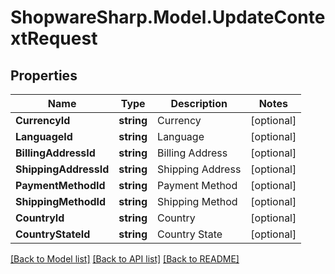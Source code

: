 # ShopwareSharp.Model.UpdateContextRequest

## Properties

Name | Type | Description | Notes
------------ | ------------- | ------------- | -------------
**CurrencyId** | **string** | Currency | [optional] 
**LanguageId** | **string** | Language | [optional] 
**BillingAddressId** | **string** | Billing Address | [optional] 
**ShippingAddressId** | **string** | Shipping Address | [optional] 
**PaymentMethodId** | **string** | Payment Method | [optional] 
**ShippingMethodId** | **string** | Shipping Method | [optional] 
**CountryId** | **string** | Country | [optional] 
**CountryStateId** | **string** | Country State | [optional] 

[[Back to Model list]](../../README.md#documentation-for-models) [[Back to API list]](../../README.md#documentation-for-api-endpoints) [[Back to README]](../../README.md)

